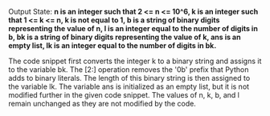 Output State: **n is an integer such that 2 <= n <= 10^6, k is an integer such that 1 <= k <= n, k is not equal to 1, b is a string of binary digits representing the value of n, l is an integer equal to the number of digits in b, bk is a string of binary digits representing the value of k, ans is an empty list, lk is an integer equal to the number of digits in bk.**

The code snippet first converts the integer k to a binary string and assigns it to the variable bk. The [2:] operation removes the '0b' prefix that Python adds to binary literals. The length of this binary string is then assigned to the variable lk. The variable ans is initialized as an empty list, but it is not modified further in the given code snippet. The values of n, k, b, and l remain unchanged as they are not modified by the code.